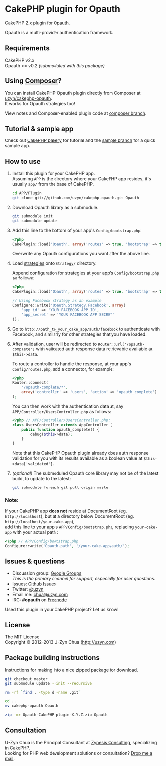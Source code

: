 CakePHP plugin for Opauth
=========================

CakePHP 2.x plugin for [Opauth](https://github.com/uzyn/opauth).

Opauth is a multi-provider authentication framework.

Requirements
---------
CakePHP v2.x  
Opauth >= v0.2 _(submoduled with this package)_

Using [Composer](http://getcomposer.org/)?
-----------
You can install CakePHP-Opauth plugin directly from Composer at [uzyn/cakephp-opauth](http://packagist.org/packages/uzyn/cakephp-opauth).  
It works for Opauth strategies too!

View notes and Composer-enabled plugin code at [composer branch](https://github.com/uzyn/cakephp-opauth/tree/composer).

Tutorial & sample app
----------
Check out [CakePHP bakery](http://bakery.cakephp.org/articles/uzyn/2012/06/25/simple_3rd-party_provider_authentication_with_opauth_plugin) for tutorial and the [sample branch](https://github.com/uzyn/cakephp-opauth/tree/sample) for a quick sample app.

How to use
----------
1. Install this plugin for your CakePHP app.   
   Assuming `APP` is the directory where your CakePHP app resides, it's usually `app/` from the base of CakePHP.

   ```bash
   cd APP/Plugin
   git clone git://github.com/uzyn/cakephp-opauth.git Opauth
   ```

2. Download Opauth library as a submodule.

   ```bash
   git submodule init
   git submodule update
   ```

3. Add this line to the bottom of your app's `Config/bootstrap.php`:

   ```php
   <?php
   CakePlugin::load('Opauth', array('routes' => true, 'bootstrap' => true));
   ```
   Overwrite any Opauth configurations you want after the above line.

4. Load [strategies](https://github.com/uzyn/opauth/wiki/list-of-strategies) onto `Strategy/` directory.

   Append configuration for strategies at your app's `Config/bootstrap.php` as follows:
   ```php
   <?php
   CakePlugin::load('Opauth', array('routes' => true, 'bootstrap' => true));
   
   // Using Facebook strategy as an example
   Configure::write('Opauth.Strategy.Facebook', array(
       'app_id' => 'YOUR FACEBOOK APP ID',
       'app_secret' => 'YOUR FACEBOOK APP SECRET'
   ));
   ```

5. Go to `http://path_to_your_cake_app/auth/facebook` to authenticate with Facebook, and similarly for other strategies that you have loaded.

6. After validation, user will be redirected to `Router::url('/opauth-complete')` with validated auth response data retrievable available at `$this->data`.

   To route a controller to handle the response, at your app's `Config/routes.php`, add a connector, for example:

   ```php
   <?php
   Router::connect(
       '/opauth-complete/*', 
       array('controller' => 'users', 'action' => 'opauth_complete')
   );
   ```

   You can then work with the authentication data at, say `APP/Controller/UsersController.php` as follows:
   
   ```php
   <?php // APP/Controller/UsersController.php:
   class UsersController extends AppController {
       public function opauth_complete() {
           debug($this->data);
       }
   }
   ```

   Note that this CakePHP Opauth plugin already does auth response validation for you with its results available as a boolean value at `$this->data['validated']`.

7. _(optional)_ The submoduled Opauth core library may not be of the latest build, to update to the latest:  
   ```bash
   git submodule foreach git pull origin master
   ```

### Note:
If your CakePHP app **does not** reside at DocumentRoot (eg. `http://localhost`), but at a directory below DocumentRoot (eg. `http://localhost/your-cake-app`),  
add this line to your app's `APP/Config/bootstrap.php`, replacing `your-cake-app` with your actual path :

```php
<?php // APP/Config/bootstrap.php
Configure::write('Opauth.path', '/your-cake-app/auth/');
```

Issues & questions
-------------------
- Discussion group: [Google Groups](https://groups.google.com/group/opauth)  
  _This is the primary channel for support, especially for user questions._
- Issues: [Github Issues](https://github.com/uzyn/cakephp-opauth/issues)  
- Twitter: [@uzyn](http://twitter.com/uzyn)  
- Email me: chua@uzyn.com  
- IRC: **#opauth** on [Freenode](http://webchat.freenode.net/?channels=opauth&uio=d4)

<p>Used this plugin in your CakePHP project? Let us know!</p>

License
---------
The MIT License  
Copyright © 2012-2013 U-Zyn Chua (http://uzyn.com)

Package building instructions
--------------
Instructions for making into a nice zipped package for download.

```bash
git checkout master
git submodule update --init --recursive

rm -rf `find . -type d -name .git`

cd ..
mv cakephp-opauth Opauth

zip -mr Opauth-CakePHP-plugin-X.Y.Z.zip Opauth
```



Consultation
---------
U-Zyn Chua is the Principal Consultant at [Zynesis Consulting](http://zynesis.com), specializing in CakePHP.  
Looking for PHP web development solutions or consultation? [Drop me a mail](mailto:chua@uzyn.com).
